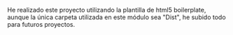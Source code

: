 He realizado este proyecto utilizando la plantilla de html5 boilerplate, aunque la única carpeta utilizada en este módulo sea "Dist", he subido todo para futuros proyectos.
